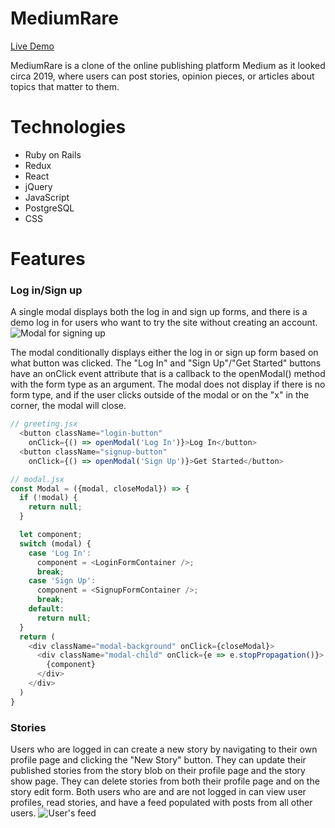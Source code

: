 # MediumRare

[Live Demo](https://medium-rare-stories.herokuapp.com/#/)

MediumRare is a clone of the online publishing platform Medium as it looked circa 2019, where users can post stories, opinion pieces, or articles about topics that matter to them.

# Technologies
+ Ruby on Rails
+ Redux
+ React
+ jQuery
+ JavaScript
+ PostgreSQL
+ CSS

# Features
### Log in/Sign up
A single modal displays both the log in and sign up forms, and there is a demo log in for users who want to try the site without creating an account. 
![Modal for signing up](https://github.com/VivieneDeG/MediumRare/blob/master/app/assets/images/sign_up_modal.png)

The modal conditionally displays either the log in or sign up form based on what button was clicked. The "Log In" and "Sign Up"/"Get Started" buttons have an onClick event attribute that is a callback to the openModal() method with the form type as an argument. The modal does not display if there is no form type, and if the user clicks outside of the modal or on the "x" in the corner, the modal will close.
``` js
// greeting.jsx
  <button className="login-button"
    onClick={() => openModal('Log In')}>Log In</button>
  <button className="signup-button"
    onClick={() => openModal('Sign Up')}>Get Started</button>

// modal.jsx
const Modal = ({modal, closeModal}) => {
  if (!modal) {
    return null;
  }

  let component;
  switch (modal) {
    case 'Log In':
      component = <LoginFormContainer />;
      break;
    case 'Sign Up':
      component = <SignupFormContainer />;
      break;
    default:
      return null;
  }
  return (
    <div className="modal-background" onClick={closeModal}>
      <div className="modal-child" onClick={e => e.stopPropagation()}>
        {component}
      </div>
    </div>
  )
}
```
  
### Stories
Users who are logged in can create a new story by navigating to their own profile page and clicking the "New Story" button. They can update their published stories from the story blob on their profile page and the story show page. They can delete stories from both their profile page and on the story edit form. Both users who are and are not logged in can view user profiles, read stories, and have a feed populated with posts from all other users.
![User's feed](https://github.com/VivieneDeG/MediumRare/blob/master/app/assets/images/home_page.png)
